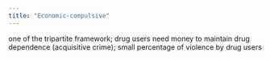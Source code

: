 ```yaml
---
title: "Economic-compulsive"
---
```

one of the tripartite framework; drug users need money to maintain drug dependence (acquisitive crime); small percentage of violence by drug users

